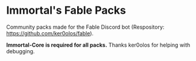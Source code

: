 # Immortal's Fable Packs
Community packs made for the Fable Discord bot (Respository: https://github.com/ker0olos/fable). 

**Immortal-Core is required for all packs.** Thanks ker0olos for helping with debugging.
